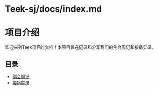 # Teek-sj/docs/index.md

# 项目介绍

欢迎来到Teek项目的文档！本项目旨在记录和分享我们的例会周记和接锅实录。

## 目录

- [例会周记](meetings/index.md)
- [接锅实录](records/index.md)